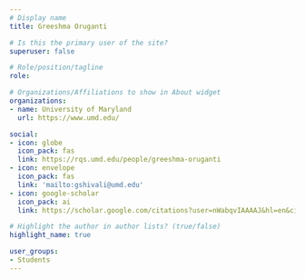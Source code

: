 ```yaml
---
# Display name
title: Greeshma Oruganti

# Is this the primary user of the site?
superuser: false

# Role/position/tagline
role: 

# Organizations/Affiliations to show in About widget
organizations:
- name: University of Maryland
  url: https://www.umd.edu/

social:
- icon: globe
  icon_pack: fas
  link: https://rqs.umd.edu/people/greeshma-oruganti
- icon: envelope
  icon_pack: fas
  link: 'mailto:gshivali@umd.edu'
- icon: google-scholar
  icon_pack: ai
  link: https://scholar.google.com/citations?user=nWabqvIAAAAJ&hl=en&citsig=ANVigOt95nNyTy36ZH5Ig470wvpe

# Highlight the author in author lists? (true/false)
highlight_name: true

user_groups:
- Students
---
```

